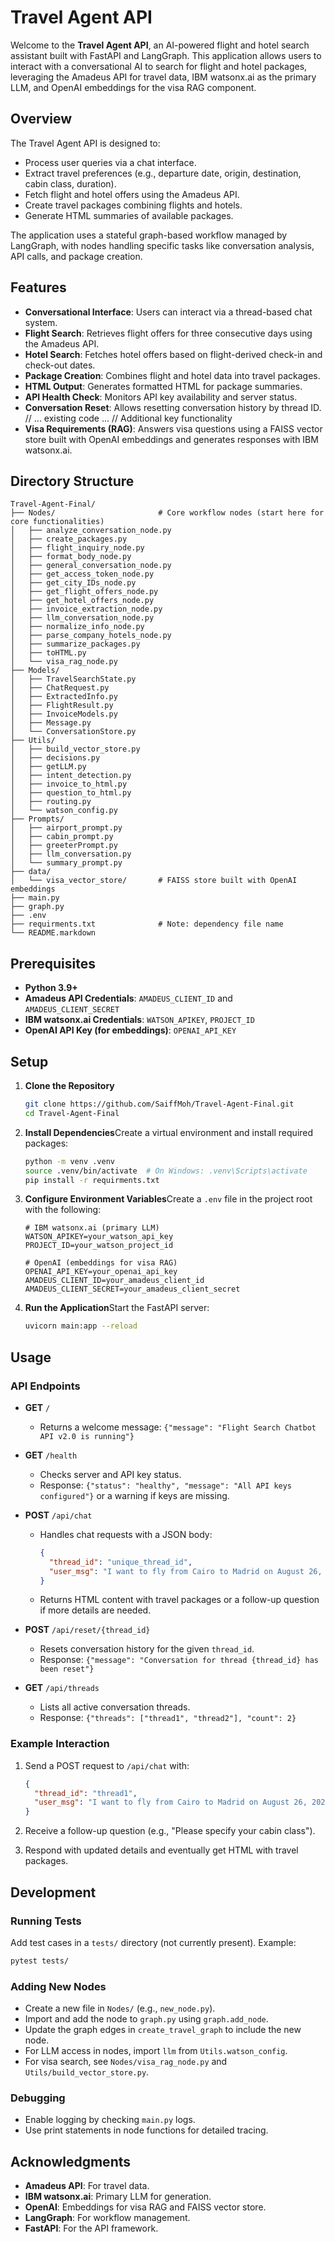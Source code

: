 # Travel Agent API

Welcome to the **Travel Agent API**, an AI-powered flight and hotel search assistant built with FastAPI and LangGraph. This application allows users to interact with a conversational AI to search for flight and hotel packages, leveraging the Amadeus API for travel data, IBM watsonx.ai as the primary LLM, and OpenAI embeddings for the visa RAG component.

## Overview

The Travel Agent API is designed to:

- Process user queries via a chat interface.
- Extract travel preferences (e.g., departure date, origin, destination, cabin class, duration).
- Fetch flight and hotel offers using the Amadeus API.
- Create travel packages combining flights and hotels.
- Generate HTML summaries of available packages.

The application uses a stateful graph-based workflow managed by LangGraph, with nodes handling specific tasks like conversation analysis, API calls, and package creation.

## Features

- **Conversational Interface**: Users can interact via a thread-based chat system.
- **Flight Search**: Retrieves flight offers for three consecutive days using the Amadeus API.
- **Hotel Search**: Fetches hotel offers based on flight-derived check-in and check-out dates.
- **Package Creation**: Combines flight and hotel data into travel packages.
- **HTML Output**: Generates formatted HTML for package summaries.
- **API Health Check**: Monitors API key availability and server status.
- **Conversation Reset**: Allows resetting conversation history by thread ID.
// ... existing code ...
// Additional key functionality
- **Visa Requirements (RAG)**: Answers visa questions using a FAISS vector store built with OpenAI embeddings and generates responses with IBM watsonx.ai.

## Directory Structure

```
Travel-Agent-Final/
├── Nodes/                       # Core workflow nodes (start here for core functionalities)
│   ├── analyze_conversation_node.py
│   ├── create_packages.py
│   ├── flight_inquiry_node.py
│   ├── format_body_node.py
│   ├── general_conversation_node.py
│   ├── get_access_token_node.py
│   ├── get_city_IDs_node.py
│   ├── get_flight_offers_node.py
│   ├── get_hotel_offers_node.py
│   ├── invoice_extraction_node.py
│   ├── llm_conversation_node.py
│   ├── normalize_info_node.py
│   ├── parse_company_hotels_node.py
│   ├── summarize_packages.py
│   ├── toHTML.py
│   └── visa_rag_node.py
├── Models/
│   ├── TravelSearchState.py
│   ├── ChatRequest.py
│   ├── ExtractedInfo.py
│   ├── FlightResult.py
│   ├── InvoiceModels.py
│   ├── Message.py
│   └── ConversationStore.py
├── Utils/
│   ├── build_vector_store.py
│   ├── decisions.py
│   ├── getLLM.py
│   ├── intent_detection.py
│   ├── invoice_to_html.py
│   ├── question_to_html.py
│   ├── routing.py
│   └── watson_config.py
├── Prompts/
│   ├── airport_prompt.py
│   ├── cabin_prompt.py
│   ├── greeterPrompt.py
│   ├── llm_conversation.py
│   └── summary_prompt.py
├── data/
│   └── visa_vector_store/       # FAISS store built with OpenAI embeddings
├── main.py
├── graph.py
├── .env
├── requirments.txt              # Note: dependency file name
└── README.markdown
```

## Prerequisites

- **Python 3.9+**
- **Amadeus API Credentials**: `AMADEUS_CLIENT_ID` and `AMADEUS_CLIENT_SECRET`
- **IBM watsonx.ai Credentials**: `WATSON_APIKEY`, `PROJECT_ID`
- **OpenAI API Key (for embeddings)**: `OPENAI_API_KEY`

## Setup

1. **Clone the Repository**

   ```bash
   git clone https://github.com/SaiffMoh/Travel-Agent-Final.git
   cd Travel-Agent-Final
   ```

2. **Install Dependencies**Create a virtual environment and install required packages:

   ```bash
   python -m venv .venv
   source .venv/bin/activate  # On Windows: .venv\Scripts\activate
   pip install -r requirments.txt
   ```

3. **Configure Environment Variables**Create a `.env` file in the project root with the following:

   ```
   # IBM watsonx.ai (primary LLM)
   WATSON_APIKEY=your_watson_api_key
   PROJECT_ID=your_watson_project_id

   # OpenAI (embeddings for visa RAG)
   OPENAI_API_KEY=your_openai_api_key
   AMADEUS_CLIENT_ID=your_amadeus_client_id
   AMADEUS_CLIENT_SECRET=your_amadeus_client_secret
   ```

4. **Run the Application**Start the FastAPI server:

   ```bash
   uvicorn main:app --reload
   ```

## Usage

### API Endpoints

- **GET** `/`

  - Returns a welcome message: `{"message": "Flight Search Chatbot API v2.0 is running"}`

- **GET** `/health`

  - Checks server and API key status.
  - Response: `{"status": "healthy", "message": "All API keys configured"}` or a warning if keys are missing.

- **POST** `/api/chat`

  - Handles chat requests with a JSON body:

    ```json
    {
      "thread_id": "unique_thread_id",
      "user_msg": "I want to fly from Cairo to Madrid on August 26, 2025 for 5 nights"
    }
    ```
  - Returns HTML content with travel packages or a follow-up question if more details are needed.

- **POST** `/api/reset/{thread_id}`

  - Resets conversation history for the given `thread_id`.
  - Response: `{"message": "Conversation for thread {thread_id} has been reset"}`

- **GET** `/api/threads`

  - Lists all active conversation threads.
  - Response: `{"threads": ["thread1", "thread2"], "count": 2}`

### Example Interaction

1. Send a POST request to `/api/chat` with:

   ```json
   {
     "thread_id": "thread1",
     "user_msg": "I want to fly from Cairo to Madrid on August 26, 2025 for 5 nights"
   }
   ```
2. Receive a follow-up question (e.g., "Please specify your cabin class").
3. Respond with updated details and eventually get HTML with travel packages.

## Development

### Running Tests

Add test cases in a `tests/` directory (not currently present). Example:

```bash
pytest tests/
```

### Adding New Nodes

- Create a new file in `Nodes/` (e.g., `new_node.py`).
- Import and add the node to `graph.py` using `graph.add_node`.
- Update the graph edges in `create_travel_graph` to include the new node.
 - For LLM access in nodes, import `llm` from `Utils.watson_config`.
 - For visa search, see `Nodes/visa_rag_node.py` and `Utils/build_vector_store.py`.

### Debugging

- Enable logging by checking `main.py` logs.
- Use print statements in node functions for detailed tracing.

## Acknowledgments

- **Amadeus API**: For travel data.
- **IBM watsonx.ai**: Primary LLM for generation.
- **OpenAI**: Embeddings for visa RAG and FAISS vector store.
- **LangGraph**: For workflow management.
- **FastAPI**: For the API framework.